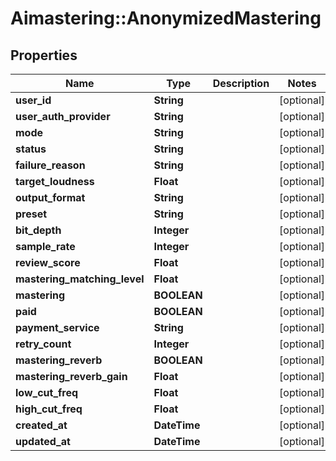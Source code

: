 # Aimastering::AnonymizedMastering

## Properties
Name | Type | Description | Notes
------------ | ------------- | ------------- | -------------
**user_id** | **String** |  | [optional] 
**user_auth_provider** | **String** |  | [optional] 
**mode** | **String** |  | [optional] 
**status** | **String** |  | [optional] 
**failure_reason** | **String** |  | [optional] 
**target_loudness** | **Float** |  | [optional] 
**output_format** | **String** |  | [optional] 
**preset** | **String** |  | [optional] 
**bit_depth** | **Integer** |  | [optional] 
**sample_rate** | **Integer** |  | [optional] 
**review_score** | **Float** |  | [optional] 
**mastering_matching_level** | **Float** |  | [optional] 
**mastering** | **BOOLEAN** |  | [optional] 
**paid** | **BOOLEAN** |  | [optional] 
**payment_service** | **String** |  | [optional] 
**retry_count** | **Integer** |  | [optional] 
**mastering_reverb** | **BOOLEAN** |  | [optional] 
**mastering_reverb_gain** | **Float** |  | [optional] 
**low_cut_freq** | **Float** |  | [optional] 
**high_cut_freq** | **Float** |  | [optional] 
**created_at** | **DateTime** |  | [optional] 
**updated_at** | **DateTime** |  | [optional] 


